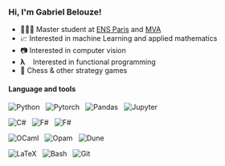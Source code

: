 ### Hi, I'm Gabriel Belouze!

<!--
**gbelouze/gbelouze** is a ✨ _special_ ✨ repository because its `README.md` (this file) appears on your GitHub profile.

Here are some ideas to get you started:

- 🔭 I’m currently working on ...
- 🌱 I’m currently learning ...
- 👯 I’m looking to collaborate on ...
- 🤔 I’m looking for help with ...
- 💬 Ask me about ...
- 📫 How to reach me: ...
- 😄 Pronouns: ...
- ⚡ Fun fact: ...
-->

- 🧑🏼‍🎓 Master student at [ENS Paris](https://www.ens.psl.eu/en) and [MVA](https://www.master-mva.com/)
- 📈 Interested in machine Learning and applied mathematics
- 📷 Interested in computer vision
-  **λ** &nbsp; &nbsp;Interested in functional programming
- 🎲 Chess & other strategy games

#### Language and tools

![Python](https://img.shields.io/badge/lang-Python-blueviolet?logo=python&logoColor=yellow&style=for-the-badge)&nbsp;&nbsp;
![Pytorch](https://img.shields.io/badge/lib-Pytorch-blueviolet?logo=pytorch&logoColor=orange&style=for-the-badge)&nbsp;&nbsp;
![Pandas](https://img.shields.io/badge/lib-Pandas-blueviolet?logo=pandas&logoColor=orange&style=for-the-badge)&nbsp;&nbsp;
![Jupyter](https://img.shields.io/badge/tool-Jupyter-blueviolet?logo=jupyter&logoColor=orange&style=for-the-badge)

![C#](https://img.shields.io/badge/lang-C%23-bluered?logo=c-sharp&logoColor=orange&style=for-the-badge)&nbsp;&nbsp;
![F#](https://img.shields.io/badge/lang-F%23-bluered?style=for-the-badge&logoColor=orange)&nbsp;&nbsp;
![F#](https://img.shields.io/badge/tool-VS-bluered?logo=visual-studio&style=for-the-badge&logoColor=orange)&nbsp;&nbsp;

![OCaml](https://img.shields.io/badge/lang-OCaml-blue?logo=ocaml&logoColor=orange&style=for-the-badge)&nbsp;&nbsp;
![Opam](https://img.shields.io/badge/tool-Opam-blue?logo=opam&logoColor=orange&style=for-the-badge)&nbsp;&nbsp;
![Dune](https://img.shields.io/badge/tool-Dune-blue?logo=dune&logoColor=orange&style=for-the-badge)&nbsp;&nbsp;

![LaTeX](https://img.shields.io/badge/tool-LaTeX-green?logo=latex&logoColor=red&style=for-the-badge)&nbsp;&nbsp;
![Bash](https://img.shields.io/badge/tool-Bash-green?logo=gnu-bash&logoColor=red&style=for-the-badge)&nbsp;&nbsp;
![Git](https://img.shields.io/badge/tool-Git-green?logo=git&logoColor=red&style=for-the-badge)&nbsp;&nbsp;

